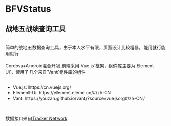 # BFVStatus
## 战地五战绩查询工具
<br>
简单的战地五数据查询工具，由于本人水平有限，页面设计比较粗暴，能用就行能用就行 <br>
<br>
Cordova+Android混合开发,前端采用`Vue.js`框架，组件库主要为`Element-Ui`，使用了几个来自`Vant`组件库的组件<br>
<br>
<ul>
  <li>Vue.js: https://cn.vuejs.org/ </li>
  <li>Element-Ui: https://element.eleme.cn/#/zh-CN </li>
  <li>Vant: https://youzan.github.io/vant/?source=vuejsorg#/zh-CN/ </li>
  </ul>
<br>
<p>数据接口来自<a href="https://tracker.gg/">Tracker Network</a></p>
